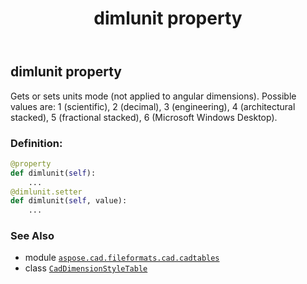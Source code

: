 ﻿---
title: dimlunit property
second_title: Aspose.CAD for Python via .NET API References
description: 
type: docs
weight: 540
url: /python-net/aspose.cad.fileformats.cad.cadtables/caddimensionstyletable/dimlunit/
is_root: false
---

## dimlunit property


Gets or sets units mode (not applied to angular dimensions).
Possible values are: 1 (scientific), 2 (decimal), 3 (engineering), 4 (architectural stacked), 
5 (fractional stacked), 6 (Microsoft Windows Desktop).
### Definition:
```python
@property
def dimlunit(self):
    ...
@dimlunit.setter
def dimlunit(self, value):
    ...
```

### See Also
* module [`aspose.cad.fileformats.cad.cadtables`](../../)
* class [`CadDimensionStyleTable`](/cad/python-net/aspose.cad.fileformats.cad.cadtables/caddimensionstyletable)
